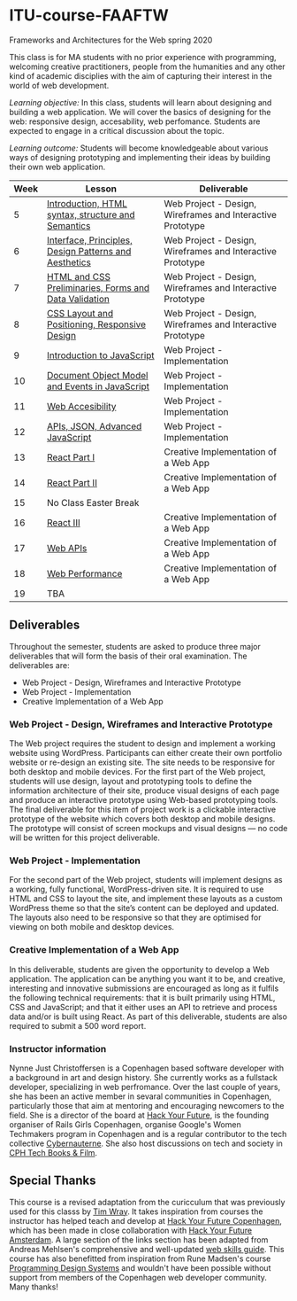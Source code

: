 # ITU-course-FAAFTW
Frameworks and Architectures for the Web spring 2020

This class is for MA students with no prior experience with programming, welcoming creative practitioners, people from the humanities and any other kind of academic disciplies with the aim of capturing their interest in the world of web development. 

*Learning objective:* In this class, students will learn about designing and building a web application. We will cover the basics of designing for the web: responsive design, accesability, web perfomance. Students are expected to engage in a critical discussion about the topic.

*Learning outcome:* Students will become knowledgeable about various ways of designing prototyping and implementing their ideas by building their own web application.

| Week | Lesson | Deliverable |
| --- | --- | --- |
| 5 | [Introduction, HTML syntax, structure and Semantics](./lessons/lecture-01.md) | Web Project - Design, Wireframes and Interactive Prototype |
| 6 | [Interface, Principles, Design Patterns and Aesthetics](./lessons/lecture-02.md) | Web Project - Design, Wireframes and Interactive Prototype |
| 7 | [HTML and CSS Preliminaries, Forms and Data Validation](./lessons/lecture-03.md) | Web Project - Design, Wireframes and Interactive Prototype |
| 8 | [CSS Layout and Positioning, Responsive Design](./lessons/lecture-04.md) | Web Project - Design, Wireframes and Interactive Prototype |
| 9 |  [Introduction to JavaScript](./lessons/lecture-05.md)| Web Project - Implementation |
| 10 | [Document Object Model and Events in JavaScript](./lessons/lecture-06.md) | Web Project - Implementation |
| 11 | [Web Accesibility](./lessons/lecture-07.md) | Web Project - Implementation |
| 12 | [APIs, JSON, Advanced JavaScript](./lessons/lecture-08.md) | Web Project - Implementation |
| 13 | [React Part I](./lessons/lecture-09.md) | Creative Implementation of a Web App |
| 14 | [React Part II](./lessons/lecture-10.md) | Creative Implementation of a Web App |
| 15 | No Class Easter Break |
| 16 | [React III](./lessons/lecture-11.md) | Creative Implementation of a Web App |
| 17 | [Web APIs](./lessons/lecture-12.md) | Creative Implementation of a Web App |
| 18 | [Web Performance](./lessons/lecture-13.md) | Creative Implementation of a Web App |
| 19 | TBA |

## Deliverables

Throughout the semester, students are asked to produce three major deliverables that will form the basis of their oral examination. The deliverables are:

- Web Project - Design, Wireframes and Interactive Prototype
- Web Project - Implementation
- Creative Implementation of a Web App

### Web Project - Design, Wireframes and Interactive Prototype

The Web project requires the student to design and implement a working website using
WordPress. Participants can either create their own portfolio website or re-design an existing site.
The site needs to be responsive for both desktop and mobile devices.
For the first part of the Web project, students will use design, layout and prototyping tools to
define the information architecture of their site, produce visual designs of each page and
produce an interactive prototype using Web-based prototyping tools. The final
deliverable for this item of project work is a clickable interactive prototype of the website
which covers both desktop and mobile designs. The prototype will consist of screen
mockups and visual designs — no code will be written for this project deliverable.

### Web Project - Implementation

For the second part of the Web project, students will implement designs
as a working, fully functional, WordPress-driven site. It is required to use HTML and
CSS to layout the site, and implement these layouts as a custom WordPress theme so that
the site’s content can be deployed and updated. The layouts also need to be responsive
so that they are optimised for viewing on both mobile and desktop devices.

### Creative Implementation of a Web App

In this deliverable, students are given the opportunity to develop a Web application. The
application can be anything you want it to be, and creative, interesting and
innovative submissions are encouraged as long as it fulfils the following technical requirements: that it is
built primarily using HTML, CSS and JavaScript; and that it either uses an API to retrieve
and process data and/or is built using React. As part of this deliverable, students are also required to submit a 500 word report.

### Instructor information
Nynne Just Christoffersen is a Copenhagen based software developer with a background in art and design history. She currently works as a fullstack developer, specializing in web perfromance. Over the last couple of years, she has been an active member in sevaral communities in Copenhagen, particularly those that aim at mentoring and encouraging newcomers to the field. She is a director of the board at [Hack Your Future](https://www.hackyourfuture.dk/), is the founding organiser of Rails Girls Copenhagen, organise Google's Women Techmakers program in Copenhagen and is a regular contributor to the tech collective [Cybernauterne](https://cybernauterne.dk/). She also host discussions on tech and society in [CPH Tech Books & Film](https://www.meetup.com/CPH-Tech-Books-Film).

## Special Thanks

This course is a revised adaptation from the curicculum that was previously used for this classs by [Tim Wray](https://pure.itu.dk/portal/en/persons/tim-wray(f90a0487-b539-4132-82a4-4aee76dbfe52).html). It takes inspiration from courses the instructor has helped teach and develop at [Hack Your Future Copenhagen](https://github.com/HackYourFuture-CPH/curriculum), which has been made in close collaboration with [Hack Your Future Amsterdam](https://github.com/HackYourFuture/curriculum). A large section of the links section has been adapted from Andreas Mehlsen's comprehensive and well-updated [web skills guide](https://andreasbm.github.io/web-skills/). This course has also benefitted from inspiration from Rune Madsen's course [Programming Design Systems](https://runemadsen.com/syllabi/programming-design-systems/) and wouldn't have been possible without support from members of the Copenhagen web developer community. Many thanks!
